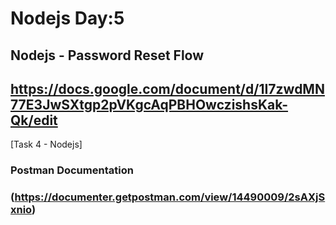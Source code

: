 # Nodejs Day:5

## **Nodejs - Password Reset Flow**
## https://docs.google.com/document/d/1I7zwdMN77E3JwSXtgp2pVKgcAqPBHOwczishsKak-Qk/edit

[Task 4 - Nodejs]

### Postman Documentation ###

### (https://documenter.getpostman.com/view/14490009/2sAXjSxnio) ###





   

